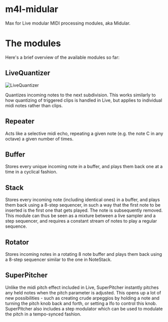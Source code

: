 m4l-midular
===========

Max for Live modular MIDI processing modules, aka Midular.


The modules
===========

Here's a brief overview of the available modules so far:

## LiveQuantizer

![LiveQuantizer](https://raw.github.com/carrierdown/m4l-midular/master/screenshots/LiveQuantizer.png)

Quantizes incoming notes to the next subdivision. This works similarly to how quantizing of triggered clips is handled in Live, but applies to individual midi notes rather than clips.

## Repeater

Acts like a selective midi echo, repeating a given note (e.g. the note C in any octave) a given number of times.

## Buffer

Stores every unique incoming note in a buffer, and plays them back one at a time in a cyclical fashion.

## Stack

Stores every incoming note (including identical ones) in a buffer, and plays them back using a 8-step sequencer, in such a way that the first note to be inserted is the first one that gets played. The note is subsequently removed. This module can thus be seen as a mixture between a live sampler and a step sequencer, and requires a constant stream of notes to play a regular sequence.

## Rotator

Stores incoming notes in a rotating 8 note buffer and plays them back using a 8-step sequencer similar to the one in NoteStack.

## SuperPitcher

Unlike the midi pitch effect included in Live, SuperPitcher instantly pitches any held notes when the pitch parameter is adjusted. This opens up a lot of new possibilities - such as creating crude arpeggios by holding a note and turning the pitch knob back and forth, or setting a lfo to control this knob. SuperPitcher also includes a step modulator which can be used to modulate the pitch in a tempo-synced fashion.


